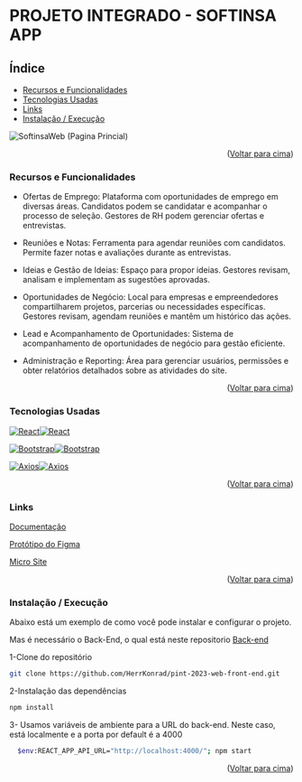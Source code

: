 <a name="readme-top"></a>
# PROJETO INTEGRADO - SOFTINSA APP

## Índice
* [Recursos e Funcionalidades](#recursos-e-funcionalidades)
* [Tecnologias Usadas](#tecnologias-usadas)
* [Links](#links)
* [Instalação / Execução](#instalação--execução)



![SoftinsaWeb](https://github.com/HerrKonrad/pint-2023-web-front-end/blob/main/SoftinsaWeb.png)
(Pagina Princial)
<p align="right">(<a href="#readme-top">Voltar para cima</a>)</p>

### Recursos e Funcionalidades

- Ofertas de Emprego: Plataforma com oportunidades de emprego em diversas áreas. Candidatos podem se candidatar e acompanhar o processo de seleção. Gestores de RH podem gerenciar ofertas e entrevistas.
  
- Reuniões e Notas: Ferramenta para agendar reuniões com candidatos. Permite fazer notas e avaliações durante as entrevistas.

- Ideias e Gestão de Ideias: Espaço para propor ideias. Gestores revisam, analisam e implementam as sugestões aprovadas.

- Oportunidades de Negócio: Local para empresas e empreendedores compartilharem projetos, parcerias ou necessidades específicas. Gestores revisam, agendam reuniões e mantêm um histórico das ações.

- Lead e Acompanhamento de Oportunidades: Sistema de acompanhamento de oportunidades de negócio para gestão eficiente.

- Administração e Reporting: Área para gerenciar usuários, permissões e obter relatórios detalhados sobre as atividades do site.

<p align="right">(<a href="#readme-top">Voltar para cima</a>)</p>

### Tecnologias Usadas 
[![React][React.js]][React-url][![React][React-version]][React-url] <p> 
[![Bootstrap][Bootstrap.com]][Bootstrap-url][![Bootstrap][Bootstrap-version]][Bootstrap-url] <p>
[![Axios][Axios.com]][Axios-url][![Axios][Axios-version]][Axios-url]

<p align="right">(<a href="#readme-top">Voltar para cima</a>)</p>

### Links 

[Documentação](https://1drv.ms/b/s!Alq8HOVAHdvAgZkmP0F62-AqYZtICQ?e=a577RH) <p>
[Protótipo do Figma](https://www.figma.com/file/UXmK1j6RZnFWYdYAiMSCAe/Alta-Fidelidade?type=design&node-id=2624-563726&mode=design) <p>
[Micro Site](https://micrositepint-2023.onrender.com/)
<p align="right">(<a href="#readme-top">Voltar para cima</a>)</p>

### Instalação / Execução
Abaixo está um exemplo de como você pode instalar e configurar o projeto.<p>
Mas é necessário o Back-End, o qual está neste repositorio [Back-end](https://github.com/HerrKonrad/pint-backend-public)

1-Clone do repositório
   ```sh
   git clone https://github.com/HerrKonrad/pint-2023-web-front-end.git
   ```
2-Instalação das dependências
  ```sh
  npm install
  ```
3- Usamos variáveis de ambiente para a URL do back-end. Neste caso, está localmente e a porta por default é a 4000 
  ```sh
    $env:REACT_APP_API_URL="http://localhost:4000/"; npm start
  ```
<p align="right">(<a href="#readme-top">Voltar para cima</a>)</p>


[React.js]: https://img.shields.io/badge/React-20232A?style=for-the-badge&logo=react&logoColor=61DAFB
[React-url]: https://reactjs.org/
[React-version]: https://img.shields.io/badge/version_18.2.0-20232A?style=for-the-badge

[Bootstrap.com]: https://img.shields.io/badge/Bootstrap-563D7C?style=for-the-badge&logo=bootstrap&logoColor=white
[Bootstrap-url]: https://getbootstrap.com
[Bootstrap-version]: https://img.shields.io/badge/version_5.3.0-563D7C?style=for-the-badge

[Axios.com]: https://img.shields.io/badge/Axios-5A29E4?style=for-the-badge&logo=axios&logoColor=white
[Axios-url]: https://axios-http.com/docs/intro
[Axios-version]: https://img.shields.io/badge/version_1.3.4-5A29E4?style=for-the-badge


